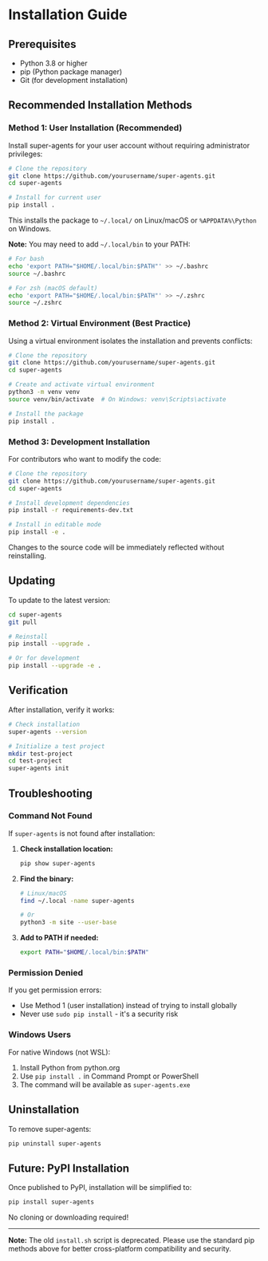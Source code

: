 # Installation Guide

## Prerequisites

- Python 3.8 or higher
- pip (Python package manager)
- Git (for development installation)

## Recommended Installation Methods

### Method 1: User Installation (Recommended)

Install super-agents for your user account without requiring administrator privileges:

```bash
# Clone the repository
git clone https://github.com/yourusername/super-agents.git
cd super-agents

# Install for current user
pip install .
```

This installs the package to `~/.local/` on Linux/macOS or `%APPDATA%\Python` on Windows.

**Note:** You may need to add `~/.local/bin` to your PATH:
```bash
# For bash
echo 'export PATH="$HOME/.local/bin:$PATH"' >> ~/.bashrc
source ~/.bashrc

# For zsh (macOS default)
echo 'export PATH="$HOME/.local/bin:$PATH"' >> ~/.zshrc
source ~/.zshrc
```

### Method 2: Virtual Environment (Best Practice)

Using a virtual environment isolates the installation and prevents conflicts:

```bash
# Clone the repository
git clone https://github.com/yourusername/super-agents.git
cd super-agents

# Create and activate virtual environment
python3 -m venv venv
source venv/bin/activate  # On Windows: venv\Scripts\activate

# Install the package
pip install .
```

### Method 3: Development Installation

For contributors who want to modify the code:

```bash
# Clone the repository
git clone https://github.com/yourusername/super-agents.git
cd super-agents

# Install development dependencies
pip install -r requirements-dev.txt

# Install in editable mode
pip install -e .
```

Changes to the source code will be immediately reflected without reinstalling.

## Updating

To update to the latest version:

```bash
cd super-agents
git pull

# Reinstall
pip install --upgrade .

# Or for development
pip install --upgrade -e .
```

## Verification

After installation, verify it works:

```bash
# Check installation
super-agents --version

# Initialize a test project
mkdir test-project
cd test-project
super-agents init
```

## Troubleshooting

### Command Not Found

If `super-agents` is not found after installation:

1. **Check installation location:**
   ```bash
   pip show super-agents
   ```

2. **Find the binary:**
   ```bash
   # Linux/macOS
   find ~/.local -name super-agents
   
   # Or
   python3 -m site --user-base
   ```

3. **Add to PATH if needed:**
   ```bash
   export PATH="$HOME/.local/bin:$PATH"
   ```

### Permission Denied

If you get permission errors:
- Use Method 1 (user installation) instead of trying to install globally
- Never use `sudo pip install` - it's a security risk

### Windows Users

For native Windows (not WSL):
1. Install Python from python.org
2. Use `pip install .` in Command Prompt or PowerShell
3. The command will be available as `super-agents.exe`

## Uninstallation

To remove super-agents:

```bash
pip uninstall super-agents
```

## Future: PyPI Installation

Once published to PyPI, installation will be simplified to:

```bash
pip install super-agents
```

No cloning or downloading required!

---

**Note:** The old `install.sh` script is deprecated. Please use the standard pip methods above for better cross-platform compatibility and security.